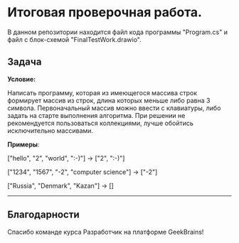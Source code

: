 # Итоговая проверочная работа.

В данном репозитории находится файл кода программы "Program.cs" и файл с блок-схемой "FinalTestWork.drawio".


## Задача

**Условие:**

Написать программу, которая из имеющегося массива строк формирует массив из строк, длина которых меньше либо равна 3 символа. Первоначальный массив можно ввести с клавиатуры, либо задать на старте выполнения алгоритма. При решении не рекомендуется пользоваться коллекциями, лучше обойтись исключительно массивами.

**Примеры**:

["hello", "2", "world", ":-)"] -> ["2", ":-)"]

["1234", "1567", "-2", "computer science"] -> ["-2"]

["Russia", "Denmark", "Kazan"] -> []


***
## Благодарности

Спасибо команде курса Разработчик на платформе GeekBrains!